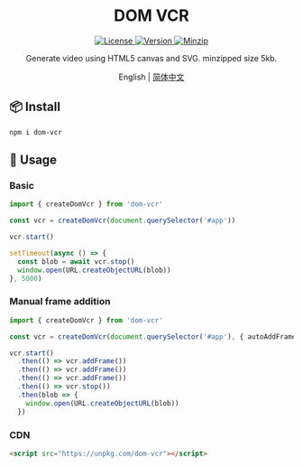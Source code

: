 <h1 align="center">DOM VCR</h1>

<p align="center">
  <a href="https://github.com/qq15725/dom-vcr/blob/master/LICENSE" class="mr-3">
    <img src="https://img.shields.io/npm/l/dom-vcr.svg" alt="License">
  </a>
  <a href="https://www.npmjs.com/package/dom-vcr">
    <img src="https://img.shields.io/npm/v/dom-vcr.svg" alt="Version">
  </a>
  <a href="https://cdn.jsdelivr.net/npm/dom-vcr/dist/index.js">
    <img src="https://img.shields.io/bundlephobia/minzip/dom-vcr" alt="Minzip">
  </a>
</p>

<p align="center">Generate video using HTML5 canvas and SVG. minzipped size 5kb.</p>

<p align="center">English | <a href="README.zh-CN.md">简体中文</a></p>

## 📦 Install

```shell
npm i dom-vcr
```

## 🦄 Usage

### Basic

```ts
import { createDomVcr } from 'dom-vcr'

const vcr = createDomVcr(document.querySelector('#app'))

vcr.start()

setTimeout(async () => {
  const blob = await vcr.stop()
  window.open(URL.createObjectURL(blob))
}, 5000)
```

### Manual frame addition

```ts
import { createDomVcr } from 'dom-vcr'

const vcr = createDomVcr(document.querySelector('#app'), { autoAddFrame: false, fps: 1 })

vcr.start()
  .then(() => vcr.addFrame())
  .then(() => vcr.addFrame())
  .then(() => vcr.addFrame())
  .then(() => vcr.stop())
  .then(blob => {
    window.open(URL.createObjectURL(blob))
  })
```

### CDN

```html
<script src="https://unpkg.com/dom-vcr"></script>
```
